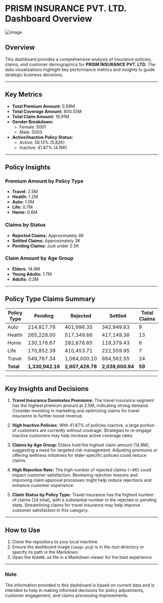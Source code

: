 # PRISM INSURANCE PVT. LTD. Dashboard Overview

![image](https://github.com/user-attachments/assets/ebba63dd-cb47-4457-9fe4-fdd3ce28047f)

## Overview

This dashboard provides a comprehensive analysis of insurance policies, claims, and customer demographics for **PRISM INSURANCE PVT. LTD.** The data visualizations highlight key performance metrics and insights to guide strategic business decisions.

---

## Key Metrics

- **Total Premium Amount:** 5.98M
- **Total Coverage Amount:** 600.55M
- **Total Claim Amount:** 16.91M
- **Gender Breakdown:**
  - Female: 5001
  - Male: 5003
- **Active/Inactive Policy Status:**
  - Active: 58.13% (5.82K)
  - Inactive: 41.87% (4.19K)

---

## Policy Insights

### Premium Amount by Policy Type
- **Travel:** 2.5M
- **Health:** 1.2M
- **Auto:** 1.0M
- **Life:** 0.7M
- **Home:** 0.6M

### Claims by Status
- **Rejected Claims:** Approximately 4K
- **Settled Claims:** Approximately 3K
- **Pending Claims:** Just under 2.5K

### Claim Amount by Age Group
- **Elders:** 14.9M
- **Young Adults:** 1.7M
- **Adults:** 0.3M

---

## Policy Type Claims Summary

| Policy Type | Pending       | Rejected     | Settled      | Total Claims |
|-------------|---------------|--------------|--------------|--------------|
| Auto        | 214,917.76    | 401,996.35   | 342,949.63   | 9            |
| Health      | 265,228.00    | 517,349.66   | 417,149.38   | 13           |
| Home        | 130,176.67    | 282,676.65   | 119,379.43   | 6            |
| Life        | 170,852.39    | 410,453.71   | 222,559.95   | 7            |
| Travel      | 549,767.34    | 1,064,000.10 | 864,562.55   | 24           |
| **Total**   | **1,330,942.16** | **2,607,426.78** | **2,038,600.94** | **59**         |

---

## Key Insights and Decisions

1. **Travel Insurance Dominates Premiums:** The travel insurance segment has the highest premium amount at 2.5M, indicating strong demand. Consider investing in marketing and optimizing claims for travel insurance to further boost revenue.

2. **High Inactive Policies:** With 41.87% of policies inactive, a large portion of customers are currently without coverage. Strategies to re-engage inactive customers may help increase active coverage rates.

3. **Claims by Age Group:** Elders hold the highest claim amount (14.9M), suggesting a need for targeted risk management. Adjusting premiums or offering wellness initiatives for elder-specific policies could reduce claims.

4. **High Rejection Rate:** The high number of rejected claims (~4K) could impact customer satisfaction. Reviewing rejection reasons and improving claim approval processes might help reduce rejections and enhance customer experience.

5. **Claim Status by Policy Type:** Travel insurance has the highest number of claims (24 total), with a substantial number in the rejected or pending state. Streamlining claims for travel insurance may help improve customer satisfaction in this category.

---

## How to Use

1. Clone the repository to your local machine.
2. Ensure the dashboard image (`image.png`) is in the root directory or specify its path in the Markdown.
3. Open the `README.md` file in a Markdown viewer for the best experience.

---

### Note

The information provided in this dashboard is based on current data and is intended to help in making informed decisions for policy adjustments, customer engagement, and claims processing improvements.
